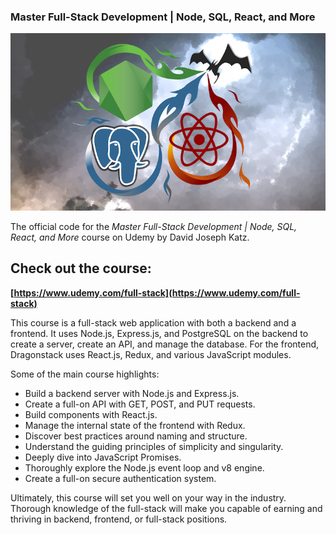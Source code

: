 ### Master Full-Stack Development | Node, SQL, React, and More

![Course Logo](course_logo_udemy.png)

The official code for the *Master Full-Stack Development | Node, SQL, React, and More* course on Udemy by David Joseph Katz.

## Check out the course:
**[https://www.udemy.com/full-stack](https://www.udemy.com/full-stack)**

This course is a full-stack web application with both a backend and a frontend. It uses Node.js, Express.js, and PostgreSQL on the backend to create a server, create an API, and manage the database. For the frontend, Dragonstack uses React.js, Redux, and various JavaScript modules.

Some of the main course highlights:
- Build a backend server with Node.js and Express.js.
- Create a full-on API with GET, POST, and PUT requests.
- Build components with React.js.
- Manage the internal state of the frontend with Redux.
- Discover best practices around naming and structure.
- Understand the guiding principles of simplicity and singularity.
- Deeply dive into JavaScript Promises.
- Thoroughly explore the Node.js event loop and v8 engine.
- Create a full-on secure authentication system.

Ultimately, this course will set you well on your way in the industry. Thorough knowledge of the full-stack will make you capable of earning and thriving in backend, frontend, or full-stack positions.